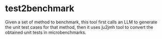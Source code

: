 # test2benchmark
Given a set of method to benchmark, this tool first calls an LLM to generate the unit test cases for that method, then it uses ju2jmh tool to convert the obtained unit tests in microbenchmarks.
